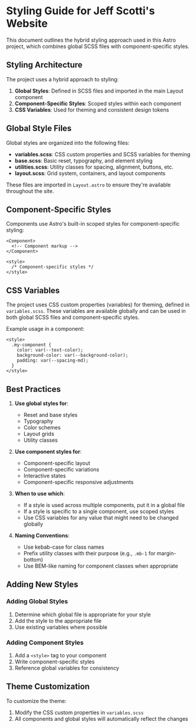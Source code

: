 # Styling Guide for Jeff Scotti's Website

This document outlines the hybrid styling approach used in this Astro project, which combines global SCSS files with component-specific styles.

## Styling Architecture

The project uses a hybrid approach to styling:

1. **Global Styles**: Defined in SCSS files and imported in the main Layout component
2. **Component-Specific Styles**: Scoped styles within each component
3. **CSS Variables**: Used for theming and consistent design tokens

## Global Style Files

Global styles are organized into the following files:

- **variables.scss**: CSS custom properties and SCSS variables for theming
- **base.scss**: Basic reset, typography, and element styling
- **utilities.scss**: Utility classes for spacing, alignment, buttons, etc.
- **layout.scss**: Grid system, containers, and layout components

These files are imported in `Layout.astro` to ensure they're available throughout the site.

## Component-Specific Styles

Components use Astro's built-in scoped styles for component-specific styling:

```astro
<Component>
  <!-- Component markup -->
</Component>

<style>
  /* Component-specific styles */
</style>
```

## CSS Variables

The project uses CSS custom properties (variables) for theming, defined in `variables.scss`. These variables are available globally and can be used in both global SCSS files and component-specific styles.

Example usage in a component:

```astro
<style>
  .my-component {
    color: var(--text-color);
    background-color: var(--background-color);
    padding: var(--spacing-md);
  }
</style>
```

## Best Practices

1. **Use global styles for**:

   - Reset and base styles
   - Typography
   - Color schemes
   - Layout grids
   - Utility classes

2. **Use component styles for**:

   - Component-specific layout
   - Component-specific variations
   - Interactive states
   - Component-specific responsive adjustments

3. **When to use which**:

   - If a style is used across multiple components, put it in a global file
   - If a style is specific to a single component, use scoped styles
   - Use CSS variables for any value that might need to be changed globally

4. **Naming Conventions**:
   - Use kebab-case for class names
   - Prefix utility classes with their purpose (e.g., `.mb-1` for margin-bottom)
   - Use BEM-like naming for component classes when appropriate

## Adding New Styles

### Adding Global Styles

1. Determine which global file is appropriate for your style
2. Add the style to the appropriate file
3. Use existing variables where possible

### Adding Component Styles

1. Add a `<style>` tag to your component
2. Write component-specific styles
3. Reference global variables for consistency

## Theme Customization

To customize the theme:

1. Modify the CSS custom properties in `variables.scss`
2. All components and global styles will automatically reflect the changes
